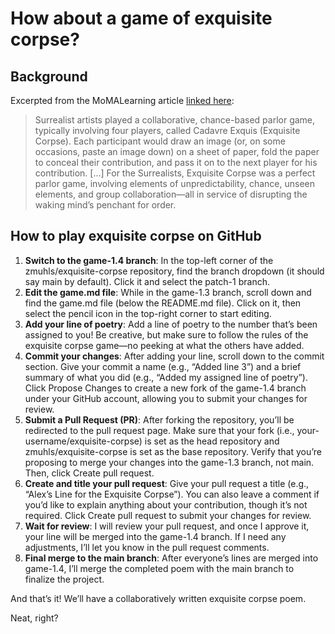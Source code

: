 # How about a game of exquisite corpse?

## Background

Excerpted from the MoMALearning article [linked here](https://www.moma.org/collection/terms/exquisite-corpse): 

>Surrealist artists played a collaborative, chance-based parlor game, typically involving four players, called Cadavre Exquis (Exquisite Corpse). Each participant would draw an image (or, on some occasions, paste an image down) on a sheet of paper, fold the paper to conceal their contribution, and pass it on to the next player for his contribution. [...] For the Surrealists, Exquisite Corpse was a perfect parlor game, involving elements of unpredictability, chance, unseen elements, and group collaboration—all in service of disrupting the waking mind’s penchant for order.

## How to play exquisite corpse on GitHub

1. **Switch to the game-1.4 branch**: In the top-left corner of the zmuhls/exquisite-corpse repository, find the branch dropdown (it should say main by default). Click it and select the patch-1 branch.
2. **Edit the game.md file**: While in the game-1.3 branch, scroll down and find the game.md file (below the README.md file). Click on it, then select the pencil icon in the top-right corner to start editing.
3. **Add your line of poetry**: Add a line of poetry to the number that’s been assigned to you! Be creative, but make sure to follow the rules of the exquisite corpse game—no peeking at what the others have added.
4. **Commit your changes**: After adding your line, scroll down to the commit section. Give your commit a name (e.g., “Added line 3”) and a brief summary of what you did (e.g., “Added my assigned line of poetry”). Click Propose Changes to create a new fork of the game-1.4 branch under your GitHub account, allowing you to submit your changes for review.
5. **Submit a Pull Request (PR)**: After forking the repository, you’ll be redirected to the pull request page. Make sure that your fork (i.e., your-username/exquisite-corpse) is set as the head repository and zmuhls/exquisite-corpse is set as the base repository. Verify that you’re proposing to merge your changes into the game-1.3 branch, not main. Then, click Create pull request.
6. **Create and title your pull request**: Give your pull request a title (e.g., “Alex’s Line for the Exquisite Corpse”). You can also leave a comment if you’d like to explain anything about your contribution, though it’s not required. Click Create pull request to submit your changes for review.
7. **Wait for review**: I will review your pull request, and once I approve it, your line will be merged into the game-1.4 branch. If I need any adjustments, I’ll let you know in the pull request comments.
8. **Final merge to the main branch**: After everyone’s lines are merged into game-1.4, I’ll merge the completed poem with the main branch to finalize the project.

And that’s it! We’ll have a collaboratively written exquisite corpse poem.

Neat, right?
